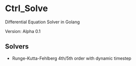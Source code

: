 # Ctrl_Solve
Differential Equation Solver in Golang

Version: Alpha 0.1

## Solvers

* Runge-Kutta-Fehlberg 4th/5th order with dynamic timestep
